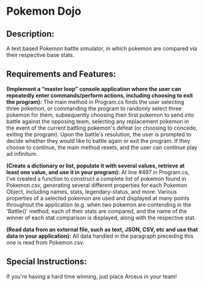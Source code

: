 <h1>Pokemon Dojo</h1>

<h2>Description:</h2>
A text based Pokemon battle simulator, in which pokemon are compared via their respective base stats. 
<h2>Requirements and Features:</h2>

<strong>(Implement a “master loop” console application where the user can repeatedly enter commands/perform actions, including choosing to exit the program):</strong> 
The main method in Program.cs finds the user selecting three pokemon, or commanding the program to randomly select three pokemon for them, subsequently choosing their first pokemon to send into battle against the opposing team, selecting any replacement pokemon in the event of the current battling pokemon's defeat (or choosing to concede, exiting the program). Upon the battle's resolution, the user is prompted to decide whether they would like to battle again or exit the program. If they choose to continue, the main method resets, and the user can continue play ad infinitum.

<strong>(Create a dictionary or list, populate it with several values, retrieve at least one value, and use it in your program):</strong>
At line #497 in Program.cs, I've created a function to construct a complete list of pokemon found in Pokemon.csv, generating several different properties for each Pokemon Object, including names, stats, legendary-status, and more. Various properties of a selected pokemon are used and displayed at many points throughout the application (e.g. when two pokemon are contending in the 'Battle()' method, each of their stats are compared, and the name of the winner of each stat comparison is displayed, along with the respective stat.

<strong>(Read data from an external file, such as text, JSON, CSV, etc and use that data in your application):</strong>
All data handled in the paragraph preceding this one is read from Pokemon.csv.

<h2>Special Instructions:</h2>
If you're having a hard time winning, just place Arceus in your team!

